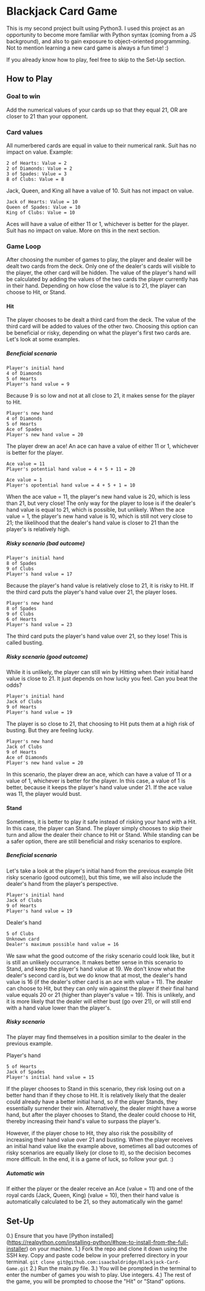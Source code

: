 # Blackjack Card Game
This is my second project built using Python3. I used this project as an opportunity to become more familiar with Python syntax (coming from a JS background), and also to gain exposure to object-oriented programming. Not to mention learning a new card game is always a fun time! :)

If you already know how to play, feel free to skip to the Set-Up section.

## How to Play
### Goal to win
Add the numerical values of your cards up so that they equal 21, OR are closer to 21 than your opponent.
### Card values
All numerbered cards are equal in value to their numerical rank. Suit has no impact on value.
Example:
```
2 of Hearts: Value = 2
2 of Diamonds: Value = 2
3 of Spades: Value = 3
8 of Clubs: Value = 8
```

Jack, Queen, and King all have a value of 10. Suit has not impact on value.
```
Jack of Hearts: Value = 10
Queen of Spades: Value = 10
King of Clubs: Value = 10
```
Aces will have a value of either 11 or 1, whichever is better for the player. Suit has no impact on value. More on this in the next section.

### Game Loop
After choosing the number of games to play, the player and dealer will be dealt two cards from the deck. Only one of the dealer's cards will visible to the player, the other card will be hidden. The value of the player's hand will be calculated by adding the values of the two cards the player currently has in their hand. Depending on how close the value is to 21, the player can choose to Hit, or Stand.

#### Hit
The player chooses to be dealt a third card from the deck. The value of the third card will be added to values of the other two. Choosing this option can be beneficial or risky, depending on what the player's first two cards are. Let's look at some examples.

##### Beneficial scenario
```
Player's initial hand
4 of Diamonds
5 of Hearts
Player's hand value = 9
```
Because 9 is so low and not at all close to 21, it makes sense for the player to Hit.

```
Player's new hand
4 of Diamonds
5 of Hearts
Ace of Spades
Player's new hand value = 20
```
The player drew an ace! An ace can have a value of either 11 or 1, whichever is better for the player.

```
Ace value = 11
Player's potential hand value = 4 + 5 + 11 = 20

Ace value = 1
Player's opotential hand value = 4 + 5 + 1 = 10
```
When the ace value = 11, the player's new hand value is 20, which is less than 21, but very close! The only way for the player to lose is if the dealer's hand value is equal to 21, which is possible, but unlikely. When the ace value = 1, the player's new hand value is 10, which is still not very close to 21; the likelihood that the dealer's hand value is closer to 21 than the player's is relatively high.

##### Risky scenario (bad outcome)
```
Player's initial hand
8 of Spades
9 of Clubs
Player's hand value = 17
```
Because the player's hand value is relatively close to 21, it is risky to Hit. If the third card puts the player's hand value over 21, the player loses.

```
Player's new hand
8 of Spades
9 of Clubs
6 of Hearts
Player's hand value = 23
```
The third card puts the player's hand value over 21, so they lose! This is called busting.

##### Risky scenario (good outcome)
While it is unlikely, the player can still win by Hitting when their initial hand value is close to 21. It just depends on how lucky you feel. Can you beat the odds?
```
Player's initial hand
Jack of Clubs
9 of Hearts
Player's hand value = 19
```
The player is so close to 21, that choosing to Hit puts them at a high risk of busting. But they are feeling lucky.

```
Player's new hand
Jack of Clubs
9 of Hearts
Ace of Diamonds
Player's new hand value = 20
```
In this scenario, the player drew an ace, which can have a value of 11 or a value of 1, whichever is better for the player. In this case, a value of 1 is better, because it keeps the player's hand value under 21. If the ace value was 11, the player would bust.

#### Stand
Sometimes, it is better to play it safe instead of risking your hand with a Hit. In this case, the player can Stand. The player simply chooses to skip their turn and allow the dealer their chance to Hit or Stand. While standing can be a safer option, there are still beneficial and risky scenarios to explore.

##### Beneficial scenario
Let's take a look at the player's initial hand from the previous example (Hit risky scenario (good outcome)), but this time, we will also include the dealer's hand from the player's perspective.
```
Player's initial hand
Jack of Clubs
9 of Hearts
Player's hand value = 19
```

Dealer's hand
```
5 of Clubs
Unknown card
Dealer's maximum possible hand value = 16
```
We saw what the good outcome of the risky scenario could look like, but it is still an unlikely occurrance. It makes better sense in this scenario to Stand, and keep the player's hand value at 19. We don't know what the dealer's second card is, but we do know that at most, the dealer's hand value is 16 (if the dealer's other card is an ace with value = 11). The dealer can choose to Hit, but they can only win against the player if their final hand value equals 20 or 21 (higher than player's value = 19). This is unlikely, and it is more likely that the dealer will either bust (go over 21), or will still end with a hand value lower than the player's.

##### Risky scenario

The player may find themselves in a position similar to the dealer in the previous example.

Player's hand
```
5 of Hearts
Jack of Spades
Player's initial hand value = 15
```
If the player chooses to Stand in this scenario, they risk losing out on a better hand than if they chose to Hit. It is relatively likely that the dealer could already have a better initial hand, so if the player Stands, they essentially surrender their win. Alternatively, the dealer might have a worse hand, but after the player chooses to Stand, the dealer could choose to Hit, thereby increasing their hand's value to surpass the player's.

However, if the player chose to Hit, they also risk the possibility of increasing their hand value over 21 and busting. When the player receives an initial hand value like the example above, sometimes all bad outcomes of risky scenarios are equally likely (or close to it), so the decision becomes more difficult. In the end, it is a game of luck, so follow your gut. :)

##### Automatic win
If either the player or the dealer receive an Ace (value = 11) and one of the royal cards (Jack, Queen, King) (value = 10), then their hand value is automatically calculated to be 21, so they automatically win the game!

## Set-Up
0.) Ensure that you have [Python installed] (https://realpython.com/installing-python/#how-to-install-from-the-full-installer) on your machine.
1.) Fork the repo and clone it down using the SSH key. Copy and paste code below in your preferred directory in your terminal.
`git clone git@github.com:isaacbaldridge/Blackjack-Card-Game.git`
2.) Run the main.py file.
3.) You will be prompted in the terminal to enter the number of games you wish to play. Use integers.
4.) The rest of the game, you will be prompted to choose the "Hit" or "Stand" options.
